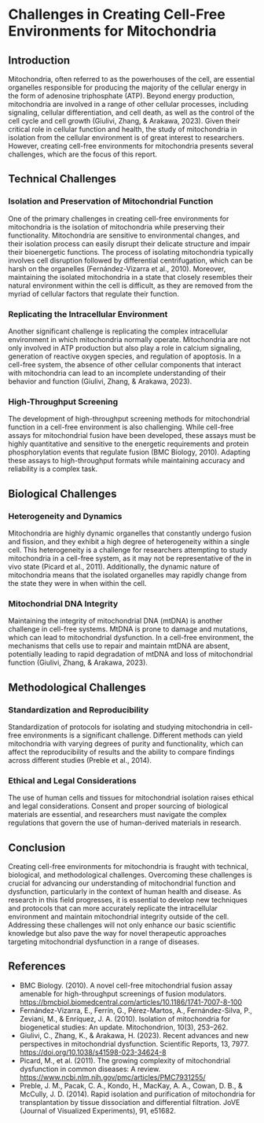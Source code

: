 # Challenges in Creating Cell-Free Environments for Mitochondria

## Introduction

Mitochondria, often referred to as the powerhouses of the cell, are essential organelles responsible for producing the majority of the cellular energy in the form of adenosine triphosphate (ATP). Beyond energy production, mitochondria are involved in a range of other cellular processes, including signaling, cellular differentiation, and cell death, as well as the control of the cell cycle and cell growth (Giulivi, Zhang, & Arakawa, 2023). Given their critical role in cellular function and health, the study of mitochondria in isolation from the cellular environment is of great interest to researchers. However, creating cell-free environments for mitochondria presents several challenges, which are the focus of this report.

## Technical Challenges

### Isolation and Preservation of Mitochondrial Function

One of the primary challenges in creating cell-free environments for mitochondria is the isolation of mitochondria while preserving their functionality. Mitochondria are sensitive to environmental changes, and their isolation process can easily disrupt their delicate structure and impair their bioenergetic functions. The process of isolating mitochondria typically involves cell disruption followed by differential centrifugation, which can be harsh on the organelles (Fernández-Vizarra et al., 2010). Moreover, maintaining the isolated mitochondria in a state that closely resembles their natural environment within the cell is difficult, as they are removed from the myriad of cellular factors that regulate their function.

### Replicating the Intracellular Environment

Another significant challenge is replicating the complex intracellular environment in which mitochondria normally operate. Mitochondria are not only involved in ATP production but also play a role in calcium signaling, generation of reactive oxygen species, and regulation of apoptosis. In a cell-free system, the absence of other cellular components that interact with mitochondria can lead to an incomplete understanding of their behavior and function (Giulivi, Zhang, & Arakawa, 2023).

### High-Throughput Screening

The development of high-throughput screening methods for mitochondrial function in a cell-free environment is also challenging. While cell-free assays for mitochondrial fusion have been developed, these assays must be highly quantitative and sensitive to the energetic requirements and protein phosphorylation events that regulate fusion (BMC Biology, 2010). Adapting these assays to high-throughput formats while maintaining accuracy and reliability is a complex task.

## Biological Challenges

### Heterogeneity and Dynamics

Mitochondria are highly dynamic organelles that constantly undergo fusion and fission, and they exhibit a high degree of heterogeneity within a single cell. This heterogeneity is a challenge for researchers attempting to study mitochondria in a cell-free system, as it may not be representative of the in vivo state (Picard et al., 2011). Additionally, the dynamic nature of mitochondria means that the isolated organelles may rapidly change from the state they were in when within the cell.

### Mitochondrial DNA Integrity

Maintaining the integrity of mitochondrial DNA (mtDNA) is another challenge in cell-free systems. MtDNA is prone to damage and mutations, which can lead to mitochondrial dysfunction. In a cell-free environment, the mechanisms that cells use to repair and maintain mtDNA are absent, potentially leading to rapid degradation of mtDNA and loss of mitochondrial function (Giulivi, Zhang, & Arakawa, 2023).

## Methodological Challenges

### Standardization and Reproducibility

Standardization of protocols for isolating and studying mitochondria in cell-free environments is a significant challenge. Different methods can yield mitochondria with varying degrees of purity and functionality, which can affect the reproducibility of results and the ability to compare findings across different studies (Preble et al., 2014).

### Ethical and Legal Considerations

The use of human cells and tissues for mitochondrial isolation raises ethical and legal considerations. Consent and proper sourcing of biological materials are essential, and researchers must navigate the complex regulations that govern the use of human-derived materials in research.

## Conclusion

Creating cell-free environments for mitochondria is fraught with technical, biological, and methodological challenges. Overcoming these challenges is crucial for advancing our understanding of mitochondrial function and dysfunction, particularly in the context of human health and disease. As research in this field progresses, it is essential to develop new techniques and protocols that can more accurately replicate the intracellular environment and maintain mitochondrial integrity outside of the cell. Addressing these challenges will not only enhance our basic scientific knowledge but also pave the way for novel therapeutic approaches targeting mitochondrial dysfunction in a range of diseases.

## References

- BMC Biology. (2010). A novel cell-free mitochondrial fusion assay amenable for high-throughput screenings of fusion modulators. https://bmcbiol.biomedcentral.com/articles/10.1186/1741-7007-8-100
- Fernández-Vizarra, E., Ferrín, G., Pérez-Martos, A., Fernández-Silva, P., Zeviani, M., & Enríquez, J. A. (2010). Isolation of mitochondria for biogenetical studies: An update. Mitochondrion, 10(3), 253–262.
- Giulivi, C., Zhang, K., & Arakawa, H. (2023). Recent advances and new perspectives in mitochondrial dysfunction. Scientific Reports, 13, 7977. https://doi.org/10.1038/s41598-023-34624-8
- Picard, M., et al. (2011). The growing complexity of mitochondrial dysfunction in common diseases: A review. https://www.ncbi.nlm.nih.gov/pmc/articles/PMC7931255/
- Preble, J. M., Pacak, C. A., Kondo, H., MacKay, A. A., Cowan, D. B., & McCully, J. D. (2014). Rapid isolation and purification of mitochondria for transplantation by tissue dissociation and differential filtration. JoVE (Journal of Visualized Experiments), 91, e51682.